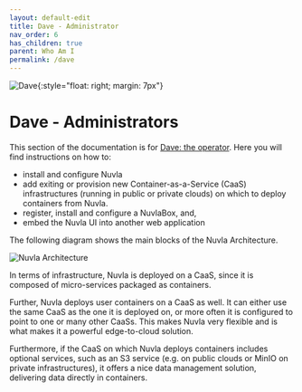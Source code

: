 ```yaml
---
layout: default-edit
title: Dave - Administrator
nav_order: 6
has_children: true
parent: Who Am I
permalink: /dave
---
```


![Dave](/docs/assets/dave.png){:style="float: right; margin: 7px"}

# Dave - Administrators

This section of the documentation is for [Dave: the operator](/users#dave-the-operator).  Here you will find instructions on how to:
* install and configure Nuvla
* add exiting or provision new Container-as-a-Service (CaaS) infrastructures (running in public or private clouds) on which to deploy containers from Nuvla.
* register, install and configure a NuvlaBox, and,
* embed the Nuvla UI into another web application

The following diagram shows the main blocks of the Nuvla Architecture. 

![Nuvla Architecture](/docs/assets/architecture.png)

In terms of infrastructure, Nuvla is deployed on a CaaS, since it is composed of micro-services packaged as containers.

Further, Nuvla deploys user containers on a CaaS as well.  It can either use the same CaaS as the one it is deployed on, or more often it is configured to point to one or many other CaaSs.  This makes Nuvla very flexible and is what makes it a powerful edge-to-cloud solution.

Furthermore, if the CaaS on which Nuvla deploys containers includes optional services, such as an S3 service (e.g. on public clouds or MinIO on private infrastructures), it offers a nice data management solution, delivering data directly in containers.
